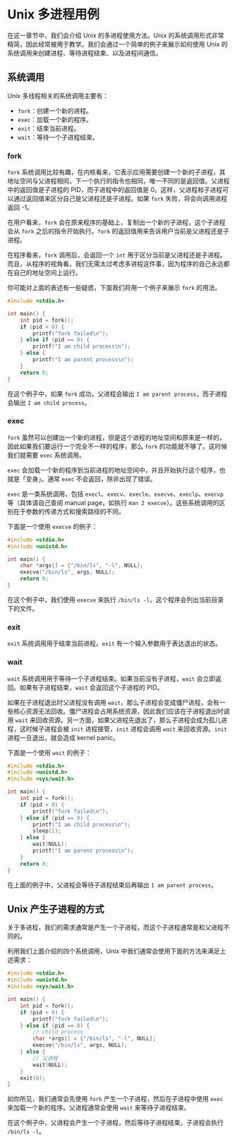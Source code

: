 # Unix 多进程用例

在这一章节中，我们会介绍 Unix 的多进程使用方法。Unix 的系统调用形式非常精简，因此经常被用于教学。我们会通过一个简单的例子来展示如何使用 Unix 的系统调用来创建进程、等待进程结束、以及进程间通信。

## 系统调用

Unix 多线程相关的系统调用主要有：

- `fork`：创建一个新的进程。
- `exec`：加载一个新的程序。
- `exit`：结束当前进程。
- `wait`：等待一个子进程结束。

### fork

`fork` 系统调用比较有趣，在内核看来，它表示应用需要创建一个新的子进程，其地址空间与父进程相同，下一个执行的指令也相同，唯一不同的是返回值。父进程中的返回值是子进程的 PID，而子进程中的返回值是 0。这样，父进程和子进程可以通过返回值来区分自己是父进程还是子进程。如果 `fork` 失败，将会向调用进程返回 -1。

在用户看来，`fork` 会在原来程序的基础上，复制出一个新的子进程，这个子进程会从 `fork` 之后的指令开始执行。`fork` 的返回值用来告诉用户当前是父进程还是子进程。

在程序看来，`fork` 调用后，会返回一个 `int` 用于区分当前是父进程还是子进程。而且，从程序的视角看，我们无需太过考虑多进程这件事，因为程序的自己永远都在自己的地址空间上运行。

你可能对上面的表述有一些疑惑，下面我们将用一个例子来展示 `fork` 的用法。

```c
#include <stdio.h>

int main() {
    int pid = fork();
    if (pid < 0) {
        printf("fork failed\n");
    } else if (pid == 0) {
        printf("I am child process\n");
    } else {
        printf("I am parent process\n");
    }
    return 0;
}
```

在这个例子中，如果 `fork` 成功，父进程会输出 `I am parent process`，而子进程会输出 `I am child process`。

### exec

`fork` 虽然可以创建出一个新的进程，但是这个进程的地址空间和原来是一样的，因此如果我们要运行一个完全不一样的程序，那么 `fork` 的功能就不够了。这时候我们就需要 `exec` 系统调用。

`exec` 会加载一个新的程序到当前进程的地址空间中，并且开始执行这个程序，也就是「变身」。通常 `exec` 不会返回，除非出现了错误。

`exec` 是一类系统调用，包括 `execl`、`execv`、`execle`、`execve`、`execlp`、`execvp` 等（具体请自己查阅 manual page，如执行 `man 2 execve`）。这些系统调用的区别在于参数的传递方式和搜索路径的不同。

下面是一个使用 `execve` 的例子：

```c
#include <stdio.h>
#include <unistd.h>

int main() {
    char *args[] = {"/bin/ls", "-l", NULL};
    execve("/bin/ls", args, NULL);
    return 0;
}
```

在这个例子中，我们使用 `execve` 来执行 `/bin/ls -l`，这个程序会列出当前目录下的文件。

### exit

`exit` 系统调用用于结束当前进程。`exit` 有一个输入参数用于表达退出的状态。

### wait

`wait` 系统调用用于等待一个子进程结束。如果当前没有子进程，`wait` 会立即返回。如果有子进程结束，`wait` 会返回这个子进程的 PID。

如果在子进程退出时父进程没有调用 `wait`，那么子进程会变成僵尸进程，会有一些核心资源无法回收。僵尸进程会占用系统资源，因此我们应该在子进程退出时调用 `wait` 来回收资源。另一方面，如果父进程先退出了，那么子进程会成为孤儿进程，这时候子进程会被 `init` 进程接管，`init` 进程会调用 `wait` 来回收资源。`init` 进程一旦退出，就会造成 kernel panic。

下面是一个使用 `wait` 的例子：

```c
#include <stdio.h>
#include <unistd.h>
#include <sys/wait.h>

int main() {
    int pid = fork();
    if (pid < 0) {
        printf("fork failed\n");
    } else if (pid == 0) {
        printf("I am child process\n");
        sleep(1);
    } else {
        wait(NULL);
        printf("I am parent process\n");
    }
    return 0;
}
```

在上面的例子中，父进程会等待子进程结束后再输出 `I am parent process`。

## Unix 产生子进程的方式

关于多进程，我们的需求通常是产生一个子进程，而这个子进程通常是和父进程不同的。

利用我们上面介绍的四个系统调用，Unix 中我们通常会使用下面的方法来满足上述需求：

```c
#include <stdio.h>
#include <unistd.h>
#include <sys/wait.h>

int main() {
    int pid = fork();
    if (pid < 0) {
        printf("fork failed\n");
    } else if (pid == 0) {
        // child process
        char *args[] = {"/bin/ls", "-l", NULL};
        execve("/bin/ls", args, NULL);
    } else {
        // 父进程
        wait(NULL);
    }
    exit(0);
}
```

如你所见，我们通常会先使用 `fork` 产生一个子进程，然后在子进程中使用 `exec` 来加载一个新的程序。父进程通常会使用 `wait` 来等待子进程结束。

在这个例子中，父进程会产生一个子进程，然后等待子进程结束。子进程会执行 `/bin/ls -l`。
